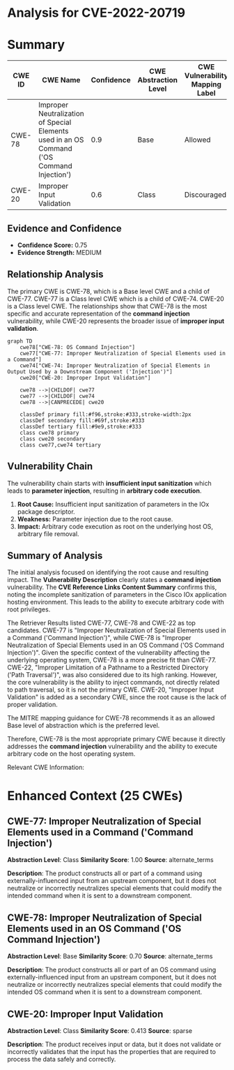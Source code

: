 # Analysis for CVE-2022-20719

# Summary
| CWE ID | CWE Name | Confidence | CWE Abstraction Level | CWE Vulnerability Mapping Label | CWE-Vulnerability Mapping Notes |
|---|---|---|---|---|---|
| CWE-78 | Improper Neutralization of Special Elements used in an OS Command ('OS Command Injection') | 0.9 | Base | Allowed | Primary CWE |
| CWE-20 | Improper Input Validation | 0.6 | Class | Discouraged | Secondary CWE |

## Evidence and Confidence

*   **Confidence Score:** 0.75
*   **Evidence Strength:** MEDIUM

## Relationship Analysis
The primary CWE is CWE-78, which is a Base level CWE and a child of CWE-77. CWE-77 is a Class level CWE which is a child of CWE-74. CWE-20 is a Class level CWE. The relationships show that CWE-78 is the most specific and accurate representation of the **command injection** vulnerability, while CWE-20 represents the broader issue of **improper input validation**.

```mermaid
graph TD
    cwe78["CWE-78: OS Command Injection"]
    cwe77["CWE-77: Improper Neutralization of Special Elements used in a Command"]
    cwe74["CWE-74: Improper Neutralization of Special Elements in Output Used by a Downstream Component ('Injection')"]
    cwe20["CWE-20: Improper Input Validation"]
    
    cwe78 -->|CHILDOF| cwe77
    cwe77 -->|CHILDOF| cwe74
    cwe78 -->|CANPRECEDE| cwe20
    
    classDef primary fill:#f96,stroke:#333,stroke-width:2px
    classDef secondary fill:#69f,stroke:#333
    classDef tertiary fill:#9e9,stroke:#333
    class cwe78 primary
    class cwe20 secondary
    class cwe77,cwe74 tertiary
```

## Vulnerability Chain
The vulnerability chain starts with **insufficient input sanitization** which leads to **parameter injection**, resulting in **arbitrary code execution**.

1.  **Root Cause:** Insufficient input sanitization of parameters in the IOx package descriptor.
2.  **Weakness:** Parameter injection due to the root cause.
3.  **Impact:** Arbitrary code execution as root on the underlying host OS, arbitrary file removal.

## Summary of Analysis
The initial analysis focused on identifying the root cause and resulting impact. The **Vulnerability Description** clearly states a **command injection** vulnerability. The **CVE Reference Links Content Summary** confirms this, noting the incomplete sanitization of parameters in the Cisco IOx application hosting environment. This leads to the ability to execute arbitrary code with root privileges.

The Retriever Results listed CWE-77, CWE-78 and CWE-22 as top candidates. CWE-77 is "Improper Neutralization of Special Elements used in a Command ('Command Injection')", while CWE-78 is "Improper Neutralization of Special Elements used in an OS Command ('OS Command Injection')". Given the specific context of the vulnerability affecting the underlying operating system, CWE-78 is a more precise fit than CWE-77. CWE-22, "Improper Limitation of a Pathname to a Restricted Directory ('Path Traversal')", was also considered due to its high ranking. However, the core vulnerability is the ability to inject commands, not directly related to path traversal, so it is not the primary CWE. CWE-20, "Improper Input Validation" is added as a secondary CWE, since the root cause is the lack of proper validation.

The MITRE mapping guidance for CWE-78 recommends it as an allowed Base level of abstraction which is the preferred level.

Therefore, CWE-78 is the most appropriate primary CWE because it directly addresses the **command injection** vulnerability and the ability to execute arbitrary code on the host operating system.

Relevant CWE Information:

# Enhanced Context (25 CWEs)

## CWE-77: Improper Neutralization of Special Elements used in a Command ('Command Injection')
**Abstraction Level**: Class
**Similarity Score**: 1.00
**Source**: alternate\_terms

**Description**:
The product constructs all or part of a command using externally-influenced input from an upstream component, but it does not neutralize or incorrectly neutralizes special elements that could modify the intended command when it is sent to a downstream component.

## CWE-78: Improper Neutralization of Special Elements used in an OS Command ('OS Command Injection')
**Abstraction Level**: Base
**Similarity Score**: 0.70
**Source**: alternate\_terms

**Description**:
The product constructs all or part of an OS command using externally-influenced input from an upstream component, but it does not neutralize or incorrectly neutralizes special elements that could modify the intended OS command when it is sent to a downstream component.

## CWE-20: Improper Input Validation
**Abstraction Level**: Class
**Similarity Score**: 0.413
**Source**: sparse

**Description**:
The product receives input or data, but it does
        not validate or incorrectly validates that the input has the
        properties that are required to process the data safely and
        correctly.